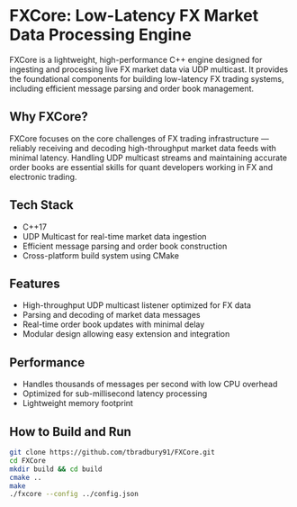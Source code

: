 # FXCore: Low-Latency FX Market Data Processing Engine

FXCore is a lightweight, high-performance C++ engine designed for ingesting and processing live FX market data via UDP multicast. It provides the foundational components for building low-latency FX trading systems, including efficient message parsing and order book management.

## Why FXCore?

FXCore focuses on the core challenges of FX trading infrastructure — reliably receiving and decoding high-throughput market data feeds with minimal latency. Handling UDP multicast streams and maintaining accurate order books are essential skills for quant developers working in FX and electronic trading.

## Tech Stack

- C++17  
- UDP Multicast for real-time market data ingestion  
- Efficient message parsing and order book construction  
- Cross-platform build system using CMake

## Features

- High-throughput UDP multicast listener optimized for FX data
- Parsing and decoding of market data messages
- Real-time order book updates with minimal delay
- Modular design allowing easy extension and integration

## Performance

- Handles thousands of messages per second with low CPU overhead
- Optimized for sub-millisecond latency processing
- Lightweight memory footprint

## How to Build and Run

```bash
git clone https://github.com/tbradbury91/FXCore.git
cd FXCore
mkdir build && cd build
cmake ..
make
./fxcore --config ../config.json
